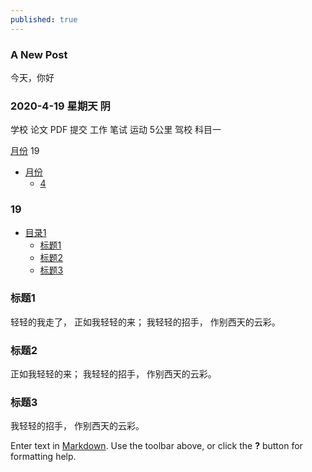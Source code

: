```yaml
---
published: true
---
```



### A New Post  ###
   今天，你好
###  2020-4-19 星期天 阴 ####
   学校 论文 PDF 提交 
   工作 笔试
   运动 5公里
   驾校 科目一
   
 [月份](#4)
 <span id = "4">19</span>
   
* [月份](#4)
	* [4](#19)
 <h3 id = "4">19</h3>

* [目录1](#40)
   * [标题1](#41)
   * [标题2](#42)
   * [标题3](#43)
   

<h3 id="41">标题1</h3>
    轻轻的我走了， 正如我轻轻的来； 我轻轻的招手， 作别西天的云彩。
<h3 id="42">标题2</h3>
    正如我轻轻的来； 我轻轻的招手， 作别西天的云彩。
<h3 id="43">标题3</h3>
    我轻轻的招手， 作别西天的云彩。


Enter text in [Markdown](http://daringfireball.net/projects/markdown/). Use the toolbar above, or click the **?** button for formatting help.
